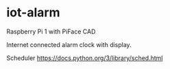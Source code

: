 # iot-alarm
Raspberry Pi 1 with PiFace CAD

Internet connected alarm clock with display.

Scheduler
https://docs.python.org/3/library/sched.html
